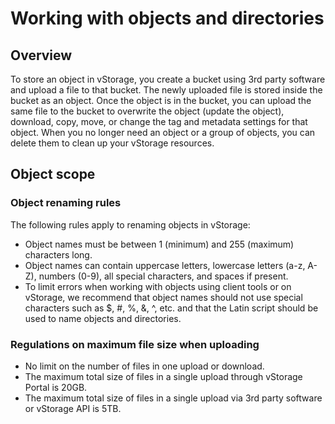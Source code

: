 # Working with objects and directories

## Overview <a href="#tong-quan" id="tong-quan"></a>

To store an object in vStorage, you create a bucket using 3rd party software and upload a file to that bucket. The newly uploaded file is stored inside the bucket as an object. Once the object is in the bucket, you can upload the same file to the bucket to overwrite the object (update the object), download, copy, move, or change the tag and metadata settings for that object. When you no longer need an object or a group of objects, you can delete them to clean up your vStorage resources.

## Object scope <a href="#pham-vi-gioi-han-object" id="pham-vi-gioi-han-object"></a>

### **Object renaming rules**

The following rules apply to renaming objects in vStorage:

* Object names must be between 1 (minimum) and 255 (maximum) characters long.
* Object names can contain uppercase letters, lowercase letters (a-z, A-Z), numbers (0-9), all special characters, and spaces if present.
* To limit errors when working with objects using client tools or on vStorage, we recommend that object names should not use special characters such as $, #, %, &, ^, etc. and that the Latin script should be used to name objects and directories.

### **Regulations on maximum file size when uploading**

* No limit on the number of files in one upload or download.
* The maximum total size of files in a single upload through vStorage Portal is 20GB.
* The maximum total size of files in a single upload via 3rd party software or vStorage API is 5TB.
